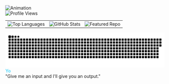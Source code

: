 <!-- markdownlint-disable -->


<div class="gif-container">
  <img src="anim.gif" alt="Animation" style="max-width:100%;"/>
</div>
<td><img src="https://komarev.com/ghpvc/?username=intelligent-username&color=blue&style=flat" alt="Profile Views"></td>

<table style="border:none;">
  <tr>
    <td><img src="https://github-readme-stats.vercel.app/api/top-langs/?username=intelligent-username&theme=dark&hide_border=false&include_all_commits=false&count_private=true&layout=compact" alt="Top Languages"></td>
    <td><img src="https://github-readme-stats.vercel.app/api?username=intelligent-username&show_icons=true&theme=dark&hide_border=false" alt="GitHub Stats"></td>
    <td><img src="https://github-readme-stats.vercel.app/api/pin/?username=intelligent-username&repo=Tensor-Benchmarks&theme=dark&hide_border=false" alt="Featured Repo"></td>
  </tr>
</table>

<div class="container">
  <div class="image-wrapper">
    <picture>
      <source media="(prefers-color-scheme: dark)" srcset="https://github.com/intelligent-username/intelligent-username/raw/main/dist/github-snake-dark.svg" />
      <source media="(prefers-color-scheme: light)" srcset="https://github.com/intelligent-username/intelligent-username/raw/main/dist/github-snake.svg" />
      <img alt="github-snake" src="https://github.com/intelligent-username/intelligent-username/raw/main/dist/github-snake.svg">
    </picture>
  </div>
</div>

<div class="caption">
  <strong><span style="color:#61dafb;">Yo</span></strong><br/>
  "Give me an input and I'll give you an output."
</div>
